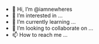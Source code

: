 - 👋 Hi, I’m @iamnewheres
- 👀 I’m interested in ...
- 🌱 I’m currently learning ...
- 💞️ I’m looking to collaborate on ...
- 📫 How to reach me ...

<!---
iamnewheres/iamnewheres is a ✨ special ✨ repository because its `README.md` (this file) appears on your GitHub profile.
You can click the Preview link to take a look at your changes.
--->
